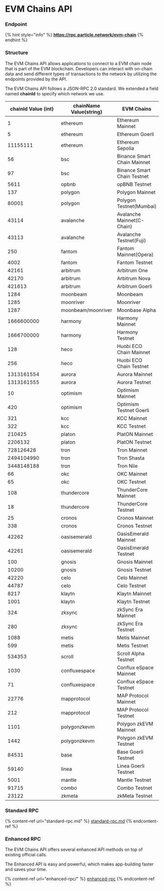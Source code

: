 # EVM Chains API

### Endpoint

{% hint style="info" %}
**https://rpc.particle.network/evm-chain**
{% endhint %}

### Structure

The EVM Chains API allows applications to connect to a EVM chain node that is part of the EVM blockchain. Developers can interact with on-chain data and send different types of transactions to the network by utilizing the endpoints provided by the API.

The EVM Chains API follows a JSON-RPC 2.0 standard. We extended a field named **chainId** to specify which network we use.

<table><thead><tr><th width="197">chainId Value (int)</th><th>chainName Value(string)</th><th>EVM Chains</th></tr></thead><tbody><tr><td>1</td><td>ethereum</td><td>Ethereum Mainnet</td></tr><tr><td>5</td><td>ethereum</td><td>Ethereum Goerli </td></tr><tr><td>11155111</td><td>ethereum</td><td>Ethereum Sepolia </td></tr><tr><td>56</td><td>bsc</td><td>Binance Smart Chain Mainnet</td></tr><tr><td>97</td><td>bsc</td><td>Binance Smart Chain Testnet</td></tr><tr><td>5611</td><td>opbnb</td><td>opBNB Testnet</td></tr><tr><td>137</td><td>polygon</td><td>Polygon Mainnet</td></tr><tr><td>80001</td><td>polygon</td><td>Polygon Testnet(Mumbai)</td></tr><tr><td>43114</td><td>avalanche</td><td>Avalanche Mainnet(C-Chain)</td></tr><tr><td>43113</td><td>avalanche</td><td>Avalanche Testnet(Fuji)</td></tr><tr><td>250</td><td>fantom</td><td>Fantom Mainnet(Opera)</td></tr><tr><td>4002</td><td>fantom</td><td>Fantom Testnet</td></tr><tr><td>42161</td><td>arbitrum</td><td>Arbitrum One</td></tr><tr><td>42170</td><td>arbitrum</td><td>Arbitrum Nova</td></tr><tr><td>421613</td><td>arbitrum</td><td>Arbitrum Goerli</td></tr><tr><td>1284</td><td>moonbeam</td><td>Moonbeam</td></tr><tr><td>1285</td><td>moonriver</td><td>Moonriver</td></tr><tr><td>1287</td><td>moonbeam/moonriver</td><td>Moonbase Alpha</td></tr><tr><td>1666600000</td><td>harmony</td><td>Harmony Mainnet</td></tr><tr><td>1666700000</td><td>harmony</td><td>Harmony Testnet</td></tr><tr><td>128</td><td>heco</td><td>Huobi ECO Chain Mainnet</td></tr><tr><td>256</td><td>heco</td><td>Huobi ECO Chain Testnet</td></tr><tr><td>1313161554</td><td>aurora</td><td>Aurora Mainnet</td></tr><tr><td>1313161555</td><td>aurora</td><td>Aurora Testnet</td></tr><tr><td>10</td><td>optimism</td><td>Optimism Mainnet</td></tr><tr><td>420</td><td>optimism</td><td>Optimism Testnet Goerli</td></tr><tr><td>321</td><td>kcc</td><td>KCC Mainnet</td></tr><tr><td>322</td><td>kcc</td><td>KCC Testnet</td></tr><tr><td>210425</td><td>platon</td><td>PlatON Mainnet</td></tr><tr><td>2206132</td><td>platon</td><td>PlatON Testnet</td></tr><tr><td>728126428</td><td>tron</td><td>Tron Mainnet</td></tr><tr><td>2494104990</td><td>tron</td><td>Tron Shasta</td></tr><tr><td>3448148188</td><td>tron</td><td>Tron Nile</td></tr><tr><td>66</td><td>okc</td><td>OKC Mainnet</td></tr><tr><td>65</td><td>okc</td><td>OKC Testnet</td></tr><tr><td>108</td><td>thundercore</td><td>ThunderCore Mainnet</td></tr><tr><td>18</td><td>thundercore</td><td>ThunderCore Testnet</td></tr><tr><td>25</td><td>cronos</td><td>Cronos Mainnet</td></tr><tr><td>338</td><td>cronos</td><td>Cronos Testnet</td></tr><tr><td>42262</td><td>oasisemerald</td><td>OasisEmerald Mainnet</td></tr><tr><td>42261</td><td>oasisemerald</td><td>OasisEmerald Testnet</td></tr><tr><td>100</td><td>gnosis</td><td>Gnosis Mainnet</td></tr><tr><td>10200</td><td>gnosis</td><td>Gnosis Testnet</td></tr><tr><td>42220</td><td>celo</td><td>Celo Mainnet</td></tr><tr><td>44787</td><td>celo</td><td>Celo Testnet</td></tr><tr><td>8217</td><td>klaytn</td><td>Klaytn Mainnet</td></tr><tr><td>1001</td><td>klaytn</td><td>Klaytn Testnet</td></tr><tr><td>324</td><td>zksync</td><td>zkSync Era Mainnet</td></tr><tr><td>280</td><td>zksync</td><td>zkSync Era Testnet</td></tr><tr><td>1088</td><td>metis</td><td>Metis Mainnet</td></tr><tr><td>599</td><td>metis</td><td>Metis Testnet</td></tr><tr><td>534353</td><td>scroll</td><td>Scroll Alpha Testnet</td></tr><tr><td>1030</td><td>confluxespace</td><td>Conflux eSpace Mainnet</td></tr><tr><td>71</td><td>confluxespace</td><td>Conflux eSpace Testnet</td></tr><tr><td>22776</td><td>mapprotocol</td><td>MAP Protocol Mainnet</td></tr><tr><td>212</td><td>mapprotocol</td><td>MAP Protocol Testnet</td></tr><tr><td>1101</td><td>polygonzkevm</td><td>Polygon zkEVM Mainnet</td></tr><tr><td>1442</td><td>polygonzkevm</td><td>Polygon zkEVM Testnet</td></tr><tr><td>84531</td><td>base</td><td>Base Goerli Testnet</td></tr><tr><td>59140</td><td>linea</td><td>Linea Goerli Testnet</td></tr><tr><td>5001</td><td>mantle</td><td>Mantle Testnet</td></tr><tr><td>91715</td><td>combo</td><td>Combo Testnet</td></tr><tr><td>23122</td><td>zkmeta</td><td>zkMeta Testnet</td></tr></tbody></table>

### Standard RPC

{% content-ref url="standard-rpc.md" %}
[standard-rpc.md](standard-rpc.md)
{% endcontent-ref %}

### Enhanced RPC

The EVM Chains API offers several enhanced API methods on top of existing official calls.

The Enhanced API is easy and powerful, which makes app-building faster and saves your time.

{% content-ref url="enhanced-rpc/" %}
[enhanced-rpc](enhanced-rpc/)
{% endcontent-ref %}
